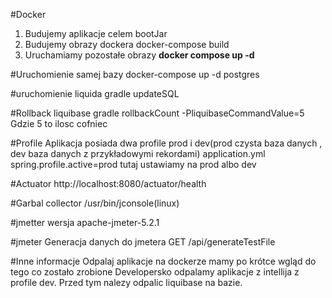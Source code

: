 #Docker
1. Budujemy aplikacje celem bootJar
2. Budujemy obrazy dockera docker-compose build
3. Uruchamiamy pozostałe obrazy <b>docker compose up -d </b>


#Uruchomienie samej bazy
docker-compose up -d postgres

#uruchomienie liquida
gradle updateSQL

#Rollback liquibase
gradle rollbackCount  -PliquibaseCommandValue=5
Gdzie 5 to ilosc cofniec


#Profile
Aplikacja posiada dwa profile prod i dev(prod czysta baza danych , dev baza danych z przykładowymi rekordami)
application.yml
spring.profile.active=prod
tutaj ustawiamy na prod albo dev

#Actuator
http://localhost:8080/actuator/health

#Garbal collector
/usr/bin/jconsole(linux)


#jmetter
wersja apache-jmeter-5.2.1

#jmeter
Generacja danych do jmetera
GET /api/generateTestFile

#Inne informacje
Odpalaj aplikacje na dockerze mamy po krótce wgląd do tego co zostało zrobione
Developersko odpalamy aplikacje z intellija z profile dev. Przed tym nalezy odpalic liquibase na bazie.